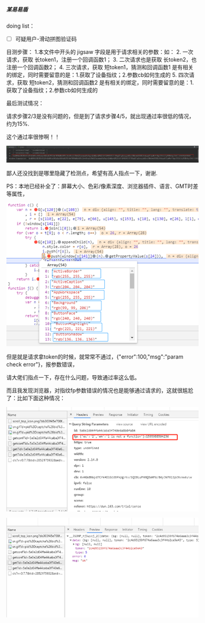 
##### 某易易盾

doing list：
- [ ] 可疑用户-滑动拼图验证码

目测步骤：
1.本文件中开头的 jigsaw 字段是用于请求相关的参数：如：
2. 一次请求，获取 长token1，注册一个回调函数1；
3. 二次请求也是获取 长token2，也注册一个回调函数2；
4. 三次请求，获取 短token1，猜测和回调函数1 是有相关的绑定，同时需要留意的是：1.获取了设备指纹；2.参数cb如何生成的
5. 四次请求，获取 短token2，猜测和回调函数2 是有相关的绑定，同时需要留意的是：1.获取了设备指纹；2.参数cb如何生成的


最后测试情况：

请求步骤2/3是没有问题的，但是到了请求步骤4/5，就出现通过率很低的情况，约为15%.

这个通过率很惨啊！！

![生成的fp经测试，通过率很低](./statics/生成的fp经测试，通过率很低.png)


鄙人还没找到是哪里隐藏了检测点，希望有高人指点一下，谢谢.


PS：本地已经补全了：屏幕大小、色彩/像素深度、浏览器插件、语言、GMT时差 等属性，

![检测颜色](./statics/检测颜色.png)


但是就是请求拿token的时候，就常常不通过，{"error":100,"msg":"param check error"}，报参数错误，

请大佬们指点一下，存在什么问题，导致通过率这么低。

而且我发现浏览器，对指纹fp参数错误的情况也是能够通过请求的，这就很尴尬了：比如下面这种情况：

![浏览器生成失败的fp都能正确返回数据01](./statics/浏览器生成失败的fp都能正确返回数据01.png)

![浏览器生成失败的fp都能正确返回数据02](./statics/浏览器生成失败的fp都能正确返回数据02.png)


